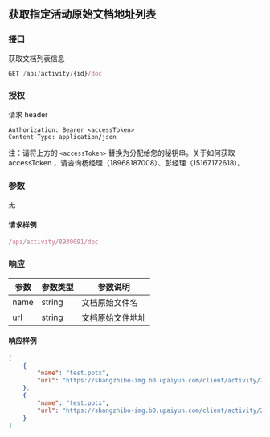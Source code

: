## 获取指定活动原始文档地址列表

### 接口

获取文档列表信息

```js
GET /api/activity/{id}/doc
```

### 授权

请求 header

```
Authorization: Bearer <accessToken>
Content-Type: application/json
```

注：请将上方的 `<accessToken>` 替换为分配给您的秘钥串。关于如何获取 accessToken ，请咨询杨经理（18968187008）、彭经理（15167172618）。

### 参数

无

#### 请求样例

```js
/api/activity/8930091/doc
```

### 响应

| 参数 | 参数类型 | 参数说明 |
| --- | --- | --- |
| name | string | 文档原始文件名 |
| url | string | 文档原始文件地址 |

#### 响应样例

```json
[
    {
        "name": "test.pptx",
        "url": "https://shangzhibo-img.b0.upaiyun.com/client/activity/2929745/doc/1555639340325/229c988d45ce0222bd5e710056a58de7.pptx"
    },
    {
        "name": "test.pptx",
        "url": "https://shangzhibo-img.b0.upaiyun.com/client/activity/2929745/doc/1555640375918/229c988d45ce0222bd5e710056a58de7.pptx"
    }
]
```



